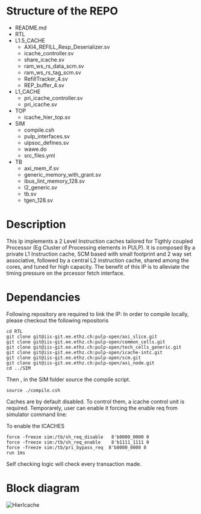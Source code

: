 # Structure of the REPO

- README.md
-  RTL
 -  L1.5_CACHE
     - AXI4_REFILL_Resp_Deserializer.sv
     - icache_controller.sv
     - share_icache.sv
     - ram_ws_rs_data_scm.sv
     - ram_ws_rs_tag_scm.sv
     - RefillTracker_4.sv
     - REP_buffer_4.sv
 - L1_CACHE
     - pri_icache_controller.sv
     - pri_icache.sv
 - TOP
     - icache_hier_top.sv
 - SIM
     - compile.csh
     - pulp_interfaces.sv
     - ulpsoc_defines.sv
     - wawe.do
     - src_files.yml
  - TB
     - axi_mem_if.sv
     - generic_memory_with_grant.sv
     - ibus_lint_memory_128.sv
     - l2_generic.sv
     - tb.sv
     - tgen_128.sv

# Description
This Ip implements a 2 Level Instruction caches tailored for Tigthly coupled Processor (Eg Cluster of Processing elements in PULP). It is composed By a private L1 Instruction cache, SCM based with small footprint and  2 way set associative, followed by a central L2 instruction cache, shared among the cores, and tuned for high capacity. The benefit of this IP is to alleviate the timing pressure on the prcessor fetch interface.

# Dependancies
 Following repository are required to link the IP:
 In order to compile locally, please checkout the following repositoris

```
cd RTL
git clone git@iis-git.ee.ethz.ch:pulp-open/axi_slice.git
git clone git@iis-git.ee.ethz.ch:pulp-open/common_cells.git
git clone git@iis-git.ee.ethz.ch:pulp-open/tech_cells_generic.git
git clone git@iis-git.ee.ethz.ch:pulp-open/icache-intc.git
git clone git@iis-git.ee.ethz.ch:pulp-open/scm.git
git clone git@iis-git.ee.ethz.ch:pulp-open/axi_node.git
cd ../SIM
```

Then , in the SIM folder source the compile script.

```
source ./compile.csh
```

Caches are by default disabled. To control them, a icache control unit is required.
Temporarely, user can enable it forcing the enable req from simulator command line:


To enable the ICACHES
```
force -freeze sim:/tb/sh_req_disable   8'b0000_0000 0
force -freeze sim:/tb/sh_req_enable    8'b1111_1111 0
force -freeze sim:/tb/pri_bypass_req  8'b0000_0000 0
run 1ms
```

Self checking logic will check every transaction made.

# Block diagram
![HierIcache](/uploads/ac1c569cba49adfb25d3d7f736bb7fe0/HierIcache.png)
